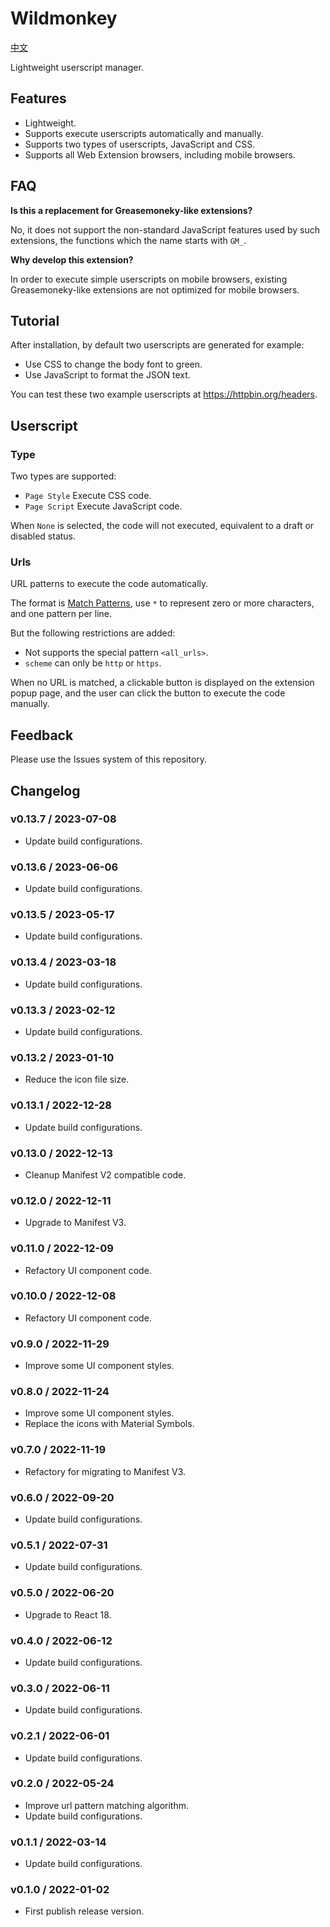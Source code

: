 Wildmonkey
==========

[中文](./README.zh.md)

Lightweight userscript manager.

Features
--------

* Lightweight.
* Supports execute userscripts automatically and manually.
* Supports two types of userscripts, JavaScript and CSS.
* Supports all Web Extension browsers, including mobile browsers.

FAQ
---

**Is this a replacement for Greasemoneky-like extensions?**

No, it does not support the non-standard JavaScript features used by such extensions, the functions which the name starts with `GM_`.

**Why develop this extension?**

In order to execute simple userscripts on mobile browsers, existing Greasemoneky-like extensions are not optimized for mobile browsers.

Tutorial
--------

After installation, by default two userscripts are generated for example:

* Use CSS to change the body font to green.
* Use JavaScript to format the JSON text.

You can test these two example userscripts at <https://httpbin.org/headers>.

Userscript
----------

### Type

Two types are supported:

* `Page Style` Execute CSS code.
* `Page Script` Execute JavaScript code.

When `None` is selected, the code will not executed, equivalent to a draft or disabled status.

### Urls

URL patterns to execute the code automatically.

The format is [Match Patterns](https://developer.mozilla.org/zh-CN/docs/Mozilla/Add-ons/WebExtensions/Match_patterns), use `*` to represent zero or more characters, and one pattern per line.

But the following restrictions are added:

* Not supports the special pattern `<all_urls>`.
* `scheme` can only be `http` or `https`.

When no URL is matched, a clickable button is displayed on the extension popup page, and the user can click the button to execute the code manually.

Feedback
--------

Please use the Issues system of this repository.

Changelog
---------

### v0.13.7 / 2023-07-08

* Update build configurations.

### v0.13.6 / 2023-06-06

* Update build configurations.

### v0.13.5 / 2023-05-17

* Update build configurations.

### v0.13.4 / 2023-03-18

* Update build configurations.

### v0.13.3 / 2023-02-12

* Update build configurations.

### v0.13.2 / 2023-01-10

* Reduce the icon file size.

### v0.13.1 / 2022-12-28

* Update build configurations.

### v0.13.0 / 2022-12-13

* Cleanup Manifest V2 compatible code.

### v0.12.0 / 2022-12-11

* Upgrade to Manifest V3.

### v0.11.0 / 2022-12-09

* Refactory UI component code.

### v0.10.0 / 2022-12-08

* Refactory UI component code.

### v0.9.0 / 2022-11-29

* Improve some UI component styles.

### v0.8.0 / 2022-11-24

* Improve some UI component styles.
* Replace the icons with Material Symbols.

### v0.7.0 / 2022-11-19

* Refactory for migrating to Manifest V3.

### v0.6.0 / 2022-09-20

* Update build configurations.

### v0.5.1 / 2022-07-31

* Update build configurations.

### v0.5.0 / 2022-06-20

* Upgrade to React 18.

### v0.4.0 / 2022-06-12

* Update build configurations.

### v0.3.0 / 2022-06-11

* Update build configurations.

### v0.2.1 / 2022-06-01

* Update build configurations.

### v0.2.0 / 2022-05-24

* Improve url pattern matching algorithm.
* Update build configurations.

### v0.1.1 / 2022-03-14

* Update build configurations.

### v0.1.0 / 2022-01-02

* First publish release version.
